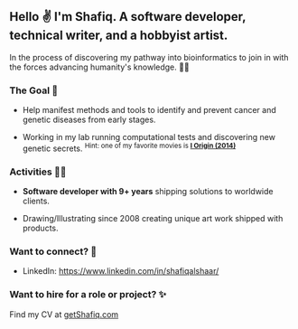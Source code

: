## Hello ✌ I'm Shafiq. A software developer, technical writer, and a hobbyist artist. 

In the process of discovering my pathway into bioinformatics to join in with the forces advancing humanity's knowledge. 👨‍🔬

### The Goal 🌌

* Help manifest methods and tools to identify and prevent cancer and genetic diseases from early stages.

* Working in my lab running computational tests and discovering new genetic secrets. <sup>Hint: one of my favorite movies is **[I Origin (2014)](https://www.imdb.com/title/tt2884206/)** </sup>

###  Activities 🐱‍👓

* **Software developer with 9+ years** shipping solutions to worldwide clients.

* Drawing/Illustrating since 2008 creating unique art work shipped with products.

### Want to connect? 💬

* LinkedIn: https://www.linkedin.com/in/shafiqalshaar/

### Want to hire for a role or project? ✨

Find my CV at [getShafiq.com](https://getshafiq.com) 


